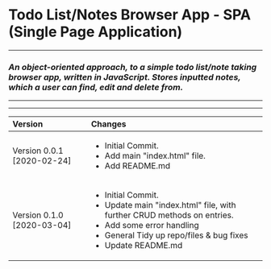 # Todo List/Notes Browser App - SPA (Single Page Application)

***

### <i> An object-oriented approach, to a simple todo list/note taking browser app, written in JavaScript. Stores inputted notes, which a user can find, edit and delete from.

***
***

| Version | Changes|
|:---|:---|
|Version 0.0.1 [2020-02-24]|<ul><li>Initial Commit.</li><li>Add main "index.html" file.</li><li>Add README.md</li></ul>|
|Version 0.1.0 [2020-03-04]|<ul><li>Initial Commit.</li><li>Update main "index.html" file, with further CRUD methods on entries.</li><li>Add some error handling</li><li>General Tidy up repo/files & bug fixes</li><li>Update README.md</li></ul>|